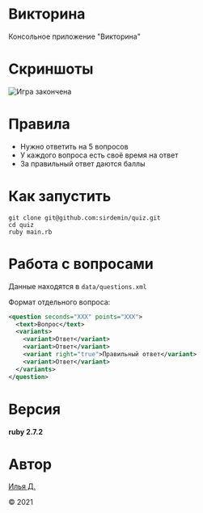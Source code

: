 # Викторина

Консольное приложение "Викторина"

# Скриншоты

![Игра закончена](https://i.imgur.com/XHnO8s2.png)

# Правила

* Нужно ответить на 5 вопросов
* У каждого вопроса есть своё время на ответ
* За правильный ответ даются баллы


# Как запустить

```
git clone git@github.com:sirdemin/quiz.git
cd quiz
ruby main.rb
```

# Работа с вопросами

Данные находятся в `data/questions.xml`

Формат отдельного вопроса:

```xml
<question seconds="XXX" points="XXX">
  <text>Вопрос</text>
  <variants>
    <variant>Ответ</variant>
    <variant>Ответ</variant>
    <variant right="true">Правильный ответ</variant>
    <variant>Ответ</variant>
  </variants>
</question>
```

# Версия

**ruby 2.7.2**

# Автор

[Илья Д.](https://github.com/sirdemin)

© 2021
